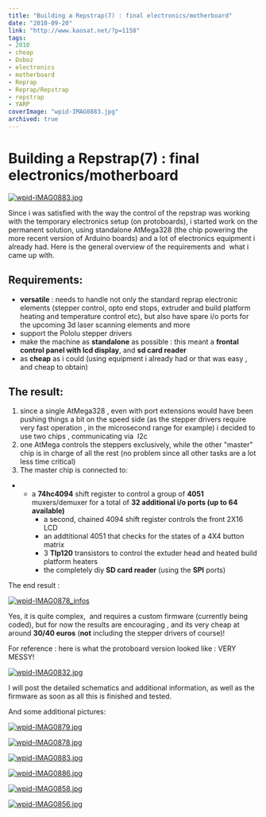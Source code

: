 ```yaml
---
title: "Building a Repstrap(7) : final electronics/motherboard"
date: "2010-09-20"
link: "http://www.kaosat.net/?p=1158"
tags:
- 2010
- cheap
- Doboz
- electronics
- motherboard
- Reprap
- Reprap/Repstrap
- repstrap
- YARP
coverImage: "wpid-IMAG0883.jpg"
archived: true
---
```




# Building a Repstrap(7) : final electronics/motherboard 

[![](./assets/wpid-IMAG0883.jpg "wpid-IMAG0883.jpg")](./assets/wpid-IMAG0883.jpg)

Since i was satisfied with the way the control of the repstrap was working with the temporary electronics setup (on protoboards), i started work on the permanent solution, using standalone AtMega328 (the chip powering the more recent version of Arduino boards) and a lot of electronics equipment i already had. Here is the general overview of the requirements and  what i came up with.

## Requirements:

- **versatile** : needs to handle not only the standard reprap electronic elements (stepper control, opto end stops, extruder and build platform heating and temperature control etc), but also have spare i/o ports for the upcoming 3d laser scanning elements and more
- support the Pololu stepper drivers
- make the machine as **standalone** as possible : this meant a **frontal control panel with lcd display**, and **sd card reader**
- as **cheap** as i could (using equipment i already had or that was easy , and cheap to obtain)

## The result:

1. since a single AtMega328 , even with port extensions would have been pushing things a bit on the speed side (as the stepper drivers require very fast operation , in the microsecond range for example) i decided to use two chips , communicating via  I2c
2. one AtMega controls the steppers exclusively, while the other "master" chip is in charge of all the rest (no problem since all other tasks are a lot less time critical)
3. The master chip is connected to:

- - a **74hc4094** shift register to control a group of **4051** muxers/demuxer for a total of **32 additional i/o ports (up to 64 available)**
    - a second, chained 4094 shift register controls the front 2X16 LCD
    - an addtitional 4051 that checks for the states of a 4X4 button matrix
    - 3 **TIp120** transistors to control the extuder head and heated build platform heaters
    - the completely diy **SD card reader** (using the **SPI** ports)

The end result :

[![](./assets/wpid-IMAG0878_infos.jpg "wpid-IMAG0878_infos")](./assets/wpid-IMAG0878_infos.jpg)

Yes, it is quite complex,  and requires a custom firmware (currently being coded), but for now the results are encouraging , and its very cheap at around **30/40 euros** (**not** including the stepper drivers of course)!

For reference : here is what the protoboard version looked like : VERY MESSY!

[![](./assets/wpid-IMAG08321.jpg "wpid-IMAG0832.jpg")](./assets/wpid-IMAG08321.jpg)

I will post the detailed schematics and additional information, as well as the firmware as soon as all this is finished and tested.

And some additional pictures:

[![](./assets/wpid-IMAG0879.jpg "wpid-IMAG0879.jpg")](./assets/wpid-IMAG0879.jpg)

[![](./assets/wpid-IMAG0878.jpg "wpid-IMAG0878.jpg")](./assets/wpid-IMAG0878.jpg)

[![](./assets/wpid-IMAG0883.jpg "wpid-IMAG0883.jpg")](./assets/wpid-IMAG0883.jpg)

[![](./assets/wpid-IMAG0886.jpg "wpid-IMAG0886.jpg")](./assets/wpid-IMAG0886.jpg)

[![](./assets/wpid-IMAG0858.jpg "wpid-IMAG0858.jpg")](./assets/wpid-IMAG0858.jpg)

[![](./assets/wpid-IMAG0856.jpg "wpid-IMAG0856.jpg")](./assets/wpid-IMAG0856.jpg)

